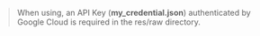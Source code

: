 > When using, an API Key (**my_credential.json**) authenticated by Google Cloud is required in the res/raw directory.
